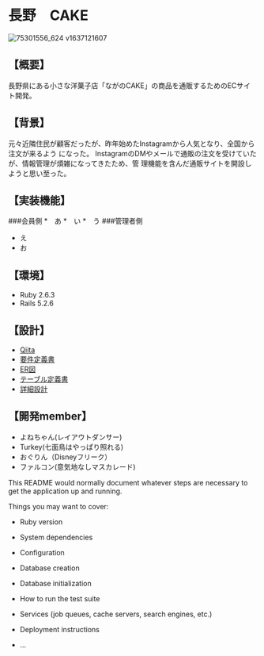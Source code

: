 # 長野　CAKE
![75301556_624 v1637121607](https://user-images.githubusercontent.com/89951429/143513600-01734962-148f-403f-a20e-ee1658184a21.jpg)

## 【概要】
長野県にある小さな洋菓子店「ながのCAKE」の商品を通販するためのECサイト開発。
## 【背景】
元々近隣住民が顧客だったが、昨年始めたInstagramから人気となり、全国から注文が来るよう
になった。
InstagramのDMやメールで通販の注文を受けていたが、情報管理が煩雑になってきたため、管
理機能を含んだ通販サイトを開設しようと思い至った。
## 【実装機能】
###会員側
*　あ
*　い
*　う
###管理者側
* え
* お

## 【環境】
* Ruby 2.6.3
* Rails 5.2.6
## 【設計】
* [Qiita](http://qiita.com)
* [要件定義書]()
* [ER図]()
* [テーブル定義書]()
* [詳細設計]()

## 【開発member】
* よねちゃん(レイアウトダンサー)
* Turkey(七面鳥はやっぱり照れる)
* おぐりん（Disneyフリーク）
* ファルコン(意気地なしマスカレード)


This README would normally document whatever steps are necessary to get the
application up and running.

Things you may want to cover:

* Ruby version

* System dependencies

* Configuration

* Database creation

* Database initialization

* How to run the test suite

* Services (job queues, cache servers, search engines, etc.)

* Deployment instructions

* ...
